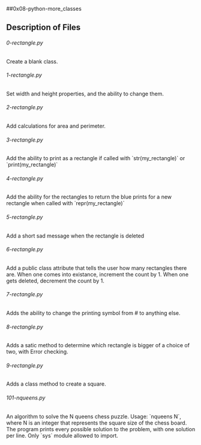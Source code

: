 ##0x08-python-more_classes

## Description of Files
<h6>0-rectangle.py</h6>
Create a blank class.

<h6>1-rectangle.py</h6>
Set width and height properties, and the ability to change them.

<h6>2-rectangle.py</h6>
Add calculations for area and perimeter.

<h6>3-rectangle.py</h6>
Add the ability to print as a rectangle if called with `str(my_rectangle)` or `print(my_rectangle)`

<h6>4-rectangle.py</h6>
Add the ability for the rectangles to return the blue prints for a new rectangle when called with `repr(my_rectangle)`

<h6>5-rectangle.py</h6>
Add a short sad message when the rectangle is deleted

<h6>6-rectangle.py</h6>
Add a public class attribute that tells the user how many rectangles there are. When one comes into existance, increment the count by 1. When one gets deleted, decrement the count by 1.

<h6>7-rectangle.py</h6>
Adds the ability to change the printing symbol from # to anything else.

<h6>8-rectangle.py</h6>
Adds a satic method to determine which rectangle is bigger of a choice of two, with Error checking.

<h6>9-rectangle.py</h6>
Adds a class method to create a square.

<h6>101-nqueens.py</h6>
An algorithm to solve the N queens chess puzzle. Usage: `nqueens N`, where N is an integer that represents the square size of the chess board. The program prints every possible solution to the problem, with one solution per line. Only `sys` module allowed to import.

